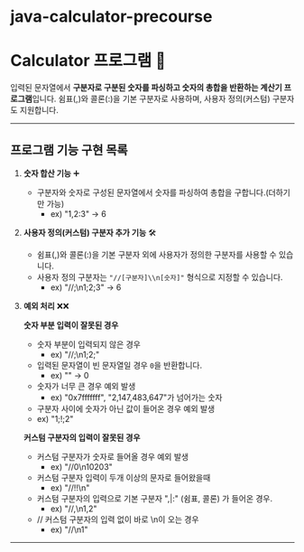 # java-calculator-precourse

# Calculator 프로그램 🧮

입력된 문자열에서 **구분자로 구분된 숫자를 파싱하고 숫자의 총합을 반환하는 계산기 프로그램**입니다. 쉼표(,)와 콜론(:)을 기본 구분자로 사용하며, 사용자 정의(커스텀) 구분자도 지원합니다.

---

## **프로그램 기능 구현 목록**

1. **숫자 합산 기능** ➕
   - 구분자와 숫자로 구성된 문자열에서 숫자를 파싱하여 총합을 구합니다.(더하기만 가능)
     - ex) "1,2:3" → 6

2. **사용자 정의(커스텀) 구분자 추가 기능** 🛠️ 

   - 쉼표(,)와 콜론(:)을 기본 구분자 외에 사용자가 정의한 구분자를 사용할 수 있습니다.
   - 사용자 정의 구분자는 `"//[구분자]\\n[숫자]"` 형식으로 지정할 수 있습니다.
     - ex) "//;\n1;2;3" → 6

4. **예외 처리** ❌❌

   **숫자 부분 입력이 잘못된 경우**
   - 숫자 부분이 입력되지 않은 경우
     - ex) "//;\n1;2;"
   - 입력된 문자열이 빈 문자열일 경우 `0`을 반환합니다.
     - ex) "" → 0
   - 숫자가 너무 큰 경우 예외 발생
     - ex) "0x7fffffff", "2,147,483,647"가 넘어가는 숫자
   -  구분자 사이에 숫자가 아닌 값이 들어온 경우 예외 발생
     - ex) "1;!;2"

  
   **커스텀 구분자의 입력이 잘못된 경우**
   - 커스텀 구분자가 숫자로 들어올 경우 예외 발생
     - ex) "//0\n10203"
   - 커스텀 구분자 입력이 두개 이상의 문자로 들어왔을때
     - ex) "//!!\n"
   - 커스텀 구분자의 입력으로 기본 구분자 ",|:" (쉼표, 콜론) 가 들어온 경우.
     - ex) "//,\n1,2"
   - // 커스텀 구분자의 입력 없이 바로 \n이 오는 경우
     - ex) "//\n1"
   
   
---

